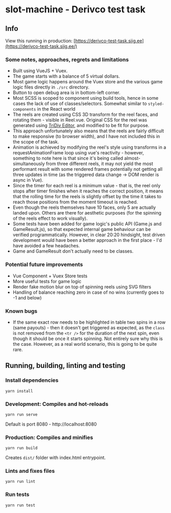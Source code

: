 # slot-machine - Derivco test task

## Info
View this running in production: [https://derivco-test-task.siig.ee](https://derivco-test-task.siig.ee/)

### Some notes, approaches, regrets and limitations

* Built using VueJS + Vuex.
* The game starts with a balance of 5 virtual dollars.
* Most game logic happens around the Vuex store and the various game 
logic files directly in `./src` directory.
* Button to open debug area is in bottom-left corner.
* Most SCSS is scoped to component using build tools, hence in some
cases the lack of use of classes/selectors. Somewhat similar to 
`styled-components` in the React world
* The reels are created using CSS 3D transform for the reel faces, 
and rotating them - visible in Reel.vue. Original CSS for the 
reel was generated using [TriDiv Editor](http://tridiv.com/app),
and modified to be fit for purpose.
* This approach unfortunately also means that the reels are fairly
difficult to make responsive (to browser width), and I have not 
included this in the scope of the task.
* Animation is achieved by modifying the reel's style using transforms
in a requestAnimationFrame loop using vue's reactivity - however, 
something to note here is that since it's being called 
almost-simultaneously from three different reels, it may not yield
the most performant result with some rendered frames potentially not
getting all three updates in time (as the triggered data change
-> DOM render is async in Vue).
* Since the timer for each reel is a minimum value - that is, the reel
only stops after timer finishes when it reaches the correct position, it
means that the rolling time for the reels is slightly offset by the time
it takes to reach those positions from the moment timeout is reached.
* Even though the reels themselves have 10 faces, only 5 are
actually landed upon. Others are there for aesthetic purposes (for the
spinning of the reels effect to work visually).
* Some tests have been added for game logic's public API (Game.js and 
GameResult.js), so that expected internal game behaviour can be verified
programmatically. However, in clear 20:20 hindsight, test driven
development would have been a better approach in the first place - I'd 
have avoided a few headaches.
* Game and GameResult don't actually need to be classes.

### Potential future improvements
* Vue Component + Vuex Store tests
* More useful tests for game logic
* Render fake motion blur on top of spinning reels using SVG filters
* Handling of balance reaching zero in case of no wins (currently goes
to -1 and below)

### Known bugs
* If the same exact row needs to be highlighted in table two spins in a
row (same payouts) - then it doesn't get triggered as expected, as the 
`class` is not removed from the `<tr />` for the duration of the next
spin, even though it should be once it starts spinning. Not entirely sure
why this is the case. However, as a real world scenario, this is going to
be quite rare.

## Running, building, linting and testing

### Install dependencies
```
yarn install
```

### Development: Compiles and hot-reloads
```
yarn run serve
```
Default is port 8080 - http://localhost:8080

### Production: Compiles and minifies
```
yarn run build
```
Creates `dist/` folder with index.html entrypoint.

### Lints and fixes files
```
yarn run lint
```

### Run tests
```
yarn run test
```
